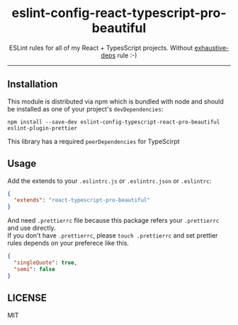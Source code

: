 <div align="center">
<h1>eslint-config-react-typescript-pro-beautiful</h1>

<p>ESLint rules for all of my React + TypesScript projects. Without <a href="https://stackoverflow.com/questions/58866796/understanding-the-react-hooks-exhaustive-deps-lint-rule">exhaustive-deps</a> rule :-)</p>
</div>

---

## Installation

This module is distributed via npm which is bundled with node and
should be installed as one of your project's `devDependencies`:

```
npm install --save-dev eslint-config-typescript-react-pro-beautiful eslint-plugin-prettier
```

This library has a required `peerDependencies` for TypeScirpt

## Usage

Add the extends to your `.eslintrc.js` or `.eslintrc.json` or `.eslintrc`:

```json
{
  "extends": "react-typescript-pro-beautiful"
}
```

And need `.prettierrc` file because this package refers your `.prettierrc` and use directly.  
If you don't have `.prettierrc`, please `touch .prettierrc` and set prettier rules depends on your preferece like this.

```json
{
  "singleQuote": true,
  "semi": false
}
```

## LICENSE

MIT
